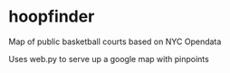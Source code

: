 hoopfinder
==========

Map of public basketball courts based on NYC Opendata

Uses web.py to serve up a google map with pinpoints
